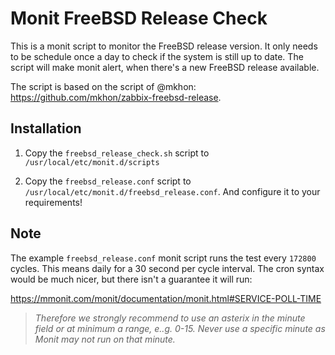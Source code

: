 # Monit FreeBSD Release Check

This is a monit script to monitor the FreeBSD release version.
It only needs to be schedule once a day to check if the system is still up to date.
The script will make monit alert, when there's a new FreeBSD release available.

The script is based on the script of @mkhon: https://github.com/mkhon/zabbix-freebsd-release.

## Installation

1. Copy the `freebsd_release_check.sh` script to `/usr/local/etc/monit.d/scripts`

2. Copy the `freebsd_release.conf` script to `/usr/local/etc/monit.d/freebsd_release.conf`. And configure it to your requirements!

## Note

The example `freebsd_release.conf` monit script runs the test every `172800` cycles.
This means daily for a 30 second per cycle interval.  The cron syntax would be much nicer, but there isn't a guarantee it will run:

https://mmonit.com/monit/documentation/monit.html#SERVICE-POLL-TIME

> *Therefore we strongly recommend to use an asterix in the minute field or at minimum a range, e..g. 0-15. Never use a specific minute as Monit may not run on that minute.*
